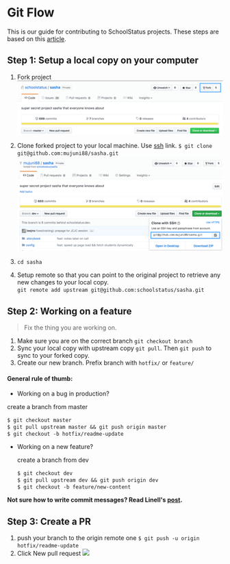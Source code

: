 # Git Flow

This is our guide for contributing to SchoolStatus projects. These steps are based on this [article](https://akrabat.com/the-beginners-guide-to-contributing-to-a-github-project/).

## Step 1: Setup a local copy on your computer

1. Fork project  
   ![](/assets/schoolstatus_sasha__super_secret_project_sasha_that_everyone_knows_about.png)

2. Clone forked project to your local machine. Use [ssh](https://help.github.com/articles/adding-a-new-ssh-key-to-your-github-account/) link. `$ git clone git@github.com:mujuni88/sasha.git`  
   ![](/assets/mujuni88_sasha__super_secret_project_sasha_that_everyone_knows_about.png)

3. `cd sasha`

4. Setup remote so that you can point to the original project to retrieve any new changes to your local copy.   
   `git remote add upstream git@github.com:schoolstatus/sasha.git`

## Step 2: Working on a feature

> Fix the thing you are working on.

1. Make sure you are on the correct branch
`git checkout branch`
2. Sync your local copy with upstream copy `git pull`. Then `git push` to sync to your forked copy. 
3. Create our new branch. Prefix branch with `hotfix/` or `feature/`

#### General rule of thumb:

* Working on a bug in production?

 create a branch from master

   ```
   $ git checkout master
   $ git pull upstream master && git push origin master
   $ git checkout -b hotfix/readme-update
   ```

* Working on a new feature?

  create a branch from dev

   ```
   $ git checkout dev
   $ git pull upstream dev && git push origin dev
   $ git checkout -b feature/new-content
   ```
**Not sure how to write commit messages? Read Linell's [post](https://gist.github.com/Linell/bd8100c4e04348c7966d).**

## Step 3: Create a PR

1. push your branch to the origin remote one `$ git push -u origin hotfix/readme-update`
2. Click New pull request
   ![](/assets/Pull_Requests_·_schoolstatus_sasha.png)

